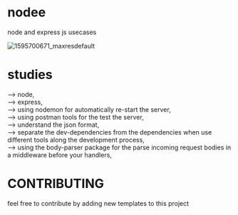 # nodee
node and express js usecases </br>


![1595700671_maxresdefault](https://user-images.githubusercontent.com/72499839/110999277-30f82f00-8391-11eb-8a1a-d13bdc41c5e1.jpg)


# studies
 -->  node,</br>
 -->   express,</br>
 -->   using nodemon for automatically re-start the server,</br>
 -->    using postman tools for the test the server,</br>
 -->   understand the json format,</br>
 -->  separate the dev-dependencies from the dependencies when use different tools along the development process,</br>
 -->   using the body-parser package for the parse incoming request bodies in a middleware before your handlers,
     
     
     
     
# CONTRIBUTING

 feel free to contribute by adding new templates to this project
